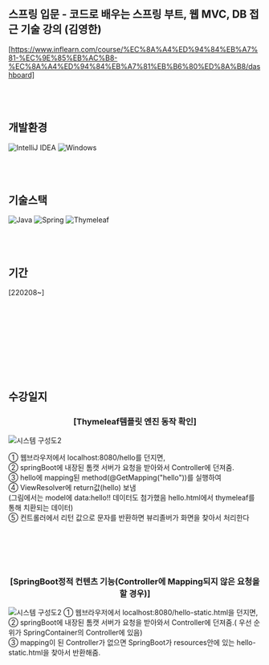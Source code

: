## 스프링 입문 - 코드로 배우는 스프링 부트, 웹 MVC, DB 접근 기술 강의 (김영한)
[https://www.inflearn.com/course/%EC%8A%A4%ED%94%84%EB%A7%81-%EC%9E%85%EB%AC%B8-%EC%8A%A4%ED%94%84%EB%A7%81%EB%B6%80%ED%8A%B8/dashboard]
<br /><br /><br /><br />
 
 
## 개발환경
![IntelliJ IDEA](https://img.shields.io/badge/IntelliJIDEA-000000.svg?style=for-the-badge&logo=intellij-idea&logoColor=white)
![Windows](https://img.shields.io/badge/Windows-0078D6?style=for-the-badge&logo=windows&logoColor=white)
<br /><br /><br /><br />

## 기술스택
![Java](https://img.shields.io/badge/java-%23ED8B00.svg?style=for-the-badge&logo=java&logoColor=white)
![Spring](https://img.shields.io/badge/spring-%236DB33F.svg?style=for-the-badge&logo=spring&logoColor=white)
![Thymeleaf](https://img.shields.io/badge/Thymeleaf-%23005C0F.svg?style=for-the-badge&logo=Thymeleaf&logoColor=white)
<br /><br /><br /><br />

## 기간
[220208~]
<br /><br /><br /><br /><br /><br /><br /><br /><br /><br />

## 수강일지
<div align="center"><h3>
[Thymeleaf템플릿 엔진 동작 확인]
 </h3></div>

![시스템 구성도2](https://user-images.githubusercontent.com/28974240/152991297-57ef60c6-d985-43aa-a933-d628ac121348.png)


① 웹브라우저에서 localhost:8080/hello를 던지면, <br />
② springBoot에 내장된 톰캣 서버가 요청을 받아와서 Controller에 던져줌. <br />
③ hello에 mapping된 method(@GetMapping("hello"))를 실행하여<br />
④ ViewResolver에 return값(hello) 보냄<br />
(그림에서는 model에 data:hello!! 데이터도 첨가했음 hello.html에서 thymeleaf를 통해 치환되는 데이터)<br />
⑤ 컨트롤러에서 리턴 값으로 문자를 반환하면 뷰리졸버가 화면을 찾아서 처리한다

<br /><br /><br /><br />
<div align="center"><h3>
[SpringBoot정적 컨텐츠 기능(Controller에 Mapping되지 않은 요청을 할 경우)]
</h3></div>
 
![시스템 구성도2](https://user-images.githubusercontent.com/28974240/153049551-c8395642-b580-4a48-af85-0554b0c9db13.png)
① 웹브라우저에서 localhost:8080/hello-static.html을 던지면, <br />
② springBoot에 내장된 톰캣 서버가 요청을 받아와서 Controller에 던져줌.( 우선 순위가 SpringContainer의 Controller에 있음)<br />
③ mapping이 된 Controller가 없으면 SpringBoot가 resources안에 있는 hello-static.html을 찾아서 반환해줌.

<br /><br /><br /><br /><br /><br /><br />
